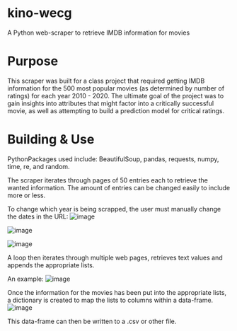 # kino-wecg
A Python web-scraper to retrieve IMDB information for movies

# Purpose
This scraper was built for a class project that required getting IMDB information for the 500 most popular movies (as determined by number of ratings) for each year 2010 - 2020.
The ultimate goal of the project was to gain insights into attributes that might factor into a critically successful movie, as well as attempting to build a prediction model for critical ratings.

# Building & Use
PythonPackages used include: BeautifulSoup, pandas, requests, numpy, time, re, and random.

The scraper iterates through pages of 50 entries each to retrieve the wanted information. The amount of entries can be changed easily to include more or less.

To change which year is being scrapped, the user must manually change the dates in the URL:
![image](https://user-images.githubusercontent.com/68206893/109361771-3b71df00-784f-11eb-8bee-327edbb6d093.png)


![image](https://user-images.githubusercontent.com/68206893/109361472-96570680-784e-11eb-96c3-13d7e91f1b79.png)

![image](https://user-images.githubusercontent.com/68206893/109361495-a1aa3200-784e-11eb-9733-4f7c55091323.png)

A loop then iterates through multiple web pages, retrieves text values and appends the appropriate lists.

An example:
![image](https://user-images.githubusercontent.com/68206893/109361635-f483e980-784e-11eb-85a4-f108a075b350.png)

Once the information for the movies has been put into the appropriate lists, a dictionary is created to map the lists to columns within a data-frame.
![image](https://user-images.githubusercontent.com/68206893/109361844-6a885080-784f-11eb-8eb9-2a046dbf4f10.png)

This data-frame can then be written to a .csv or other file.
